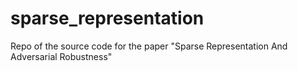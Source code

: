 # sparse_representation
Repo of the source code for the paper "Sparse Representation And Adversarial Robustness" 
